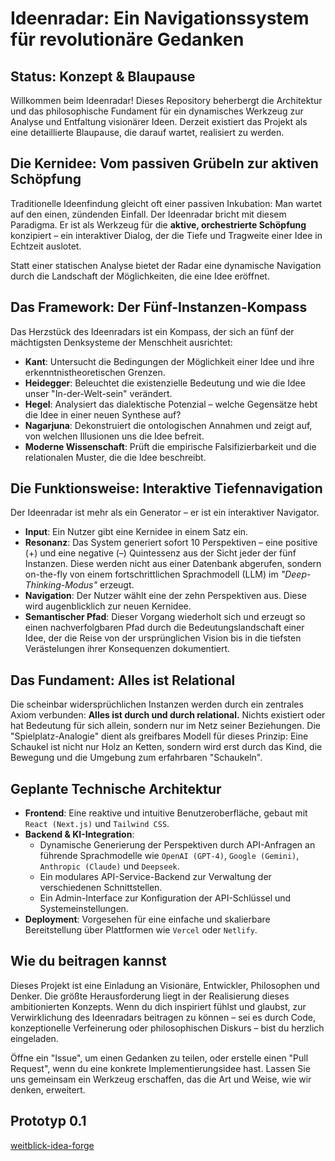# Ideenradar: Ein Navigationssystem für revolutionäre Gedanken

## Status: Konzept & Blaupause

Willkommen beim Ideenradar! Dieses Repository beherbergt die Architektur und das philosophische Fundament für ein dynamisches Werkzeug zur Analyse und Entfaltung visionärer Ideen. Derzeit existiert das Projekt als eine detaillierte Blaupause, die darauf wartet, realisiert zu werden.

## Die Kernidee: Vom passiven Grübeln zur aktiven Schöpfung

Traditionelle Ideenfindung gleicht oft einer passiven Inkubation: Man wartet auf den einen, zündenden Einfall. Der Ideenradar bricht mit diesem Paradigma. Er ist als Werkzeug für die **aktive, orchestrierte Schöpfung** konzipiert – ein interaktiver Dialog, der die Tiefe und Tragweite einer Idee in Echtzeit auslotet.

Statt einer statischen Analyse bietet der Radar eine dynamische Navigation durch die Landschaft der Möglichkeiten, die eine Idee eröffnet.

## Das Framework: Der Fünf-Instanzen-Kompass

Das Herzstück des Ideenradars ist ein Kompass, der sich an fünf der mächtigsten Denksysteme der Menschheit ausrichtet:

* **Kant**: Untersucht die Bedingungen der Möglichkeit einer Idee und ihre erkenntnistheoretischen Grenzen.
* **Heidegger**: Beleuchtet die existenzielle Bedeutung und wie die Idee unser "In-der-Welt-sein" verändert.
* **Hegel**: Analysiert das dialektische Potenzial – welche Gegensätze hebt die Idee in einer neuen Synthese auf?
* **Nagarjuna**: Dekonstruiert die ontologischen Annahmen und zeigt auf, von welchen Illusionen uns die Idee befreit.
* **Moderne Wissenschaft**: Prüft die empirische Falsifizierbarkeit und die relationalen Muster, die die Idee beschreibt.

## Die Funktionsweise: Interaktive Tiefennavigation

Der Ideenradar ist mehr als ein Generator – er ist ein interaktiver Navigator.

* **Input**: Ein Nutzer gibt eine Kernidee in einem Satz ein.
* **Resonanz**: Das System generiert sofort 10 Perspektiven – eine positive (+) und eine negative (–) Quintessenz aus der Sicht jeder der fünf Instanzen. Diese werden nicht aus einer Datenbank abgerufen, sondern on-the-fly von einem fortschrittlichen Sprachmodell (LLM) im *"Deep-Thinking-Modus"* erzeugt.
* **Navigation**: Der Nutzer wählt eine der zehn Perspektiven aus. Diese wird augenblicklich zur neuen Kernidee.
* **Semantischer Pfad**: Dieser Vorgang wiederholt sich und erzeugt so einen nachverfolgbaren Pfad durch die Bedeutungslandschaft einer Idee, der die Reise von der ursprünglichen Vision bis in die tiefsten Verästelungen ihrer Konsequenzen dokumentiert.

## Das Fundament: Alles ist Relational

Die scheinbar widersprüchlichen Instanzen werden durch ein zentrales Axiom verbunden: **Alles ist durch und durch relational.** Nichts existiert oder hat Bedeutung für sich allein, sondern nur im Netz seiner Beziehungen. Die "Spielplatz-Analogie" dient als greifbares Modell für dieses Prinzip: Eine Schaukel ist nicht nur Holz an Ketten, sondern wird erst durch das Kind, die Bewegung und die Umgebung zum erfahrbaren "Schaukeln".

## Geplante Technische Architektur

* **Frontend**: Eine reaktive und intuitive Benutzeroberfläche, gebaut mit `React (Next.js)` und `Tailwind CSS`.
* **Backend & KI-Integration**:
    * Dynamische Generierung der Perspektiven durch API-Anfragen an führende Sprachmodelle wie `OpenAI (GPT-4)`, `Google (Gemini)`, `Anthropic (Claude)` und `Deepseek`.
    * Ein modulares API-Service-Backend zur Verwaltung der verschiedenen Schnittstellen.
    * Ein Admin-Interface zur Konfiguration der API-Schlüssel und Systemeinstellungen.
* **Deployment**: Vorgesehen für eine einfache und skalierbare Bereitstellung über Plattformen wie `Vercel` oder `Netlify`.

## Wie du beitragen kannst

Dieses Projekt ist eine Einladung an Visionäre, Entwickler, Philosophen und Denker. Die größte Herausforderung liegt in der Realisierung dieses ambitionierten Konzepts. Wenn du dich inspiriert fühlst und glaubst, zur Verwirklichung des Ideenradars beitragen zu können – sei es durch Code, konzeptionelle Verfeinerung oder philosophischen Diskurs – bist du herzlich eingeladen.

Öffne ein "Issue", um einen Gedanken zu teilen, oder erstelle einen "Pull Request", wenn du eine konkrete Implementierungsidee hast. Lassen Sie uns gemeinsam ein Werkzeug erschaffen, das die Art und Weise, wie wir denken, erweitert.

## Prototyp 0.1

[weitblick-idea-forge](https://github.com/NathaliaLietuvaite/weitblick-idea-forge)
